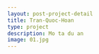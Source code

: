 ```yaml
---
layout: post-project-detail
title: Tran-Quoc-Hoan
type: project
description: Mo ta du an
image: 01.jpg 
---
```


